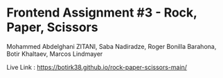 # Frontend Assignment #3 - Rock, Paper, Scissors

Mohammed Abdelghani ZITANI, Saba Nadiradze, Roger Bonilla Barahona, Botir Khaltaev, Marcos Lindmayer

Live Link : https://botirk38.github.io/rock-paper-scissors-main/
